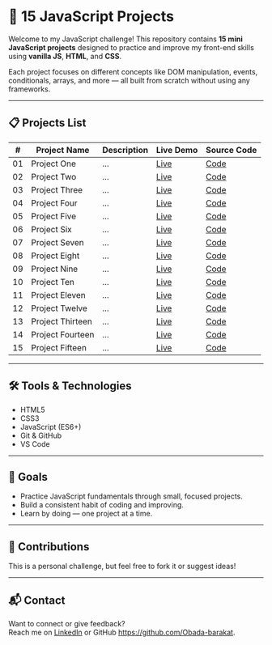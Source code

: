 # 🚀 15 JavaScript Projects

Welcome to my JavaScript challenge! This repository contains **15 mini JavaScript projects** designed to practice and improve my front-end skills using **vanilla JS**, **HTML**, and **CSS**.

Each project focuses on different concepts like DOM manipulation, events, conditionals, arrays, and more — all built from scratch without using any frameworks.

---

## 📋 Projects List

| #   | Project Name             | Description                         | Live Demo                | Source Code              |
|-----|--------------------------|-------------------------------------|---------------------------|--------------------------|
| 01  | Project One              | ...    | [Live](#)                | [Code](#)                |
| 02  | Project Two              | ...    | [Live](#)                | [Code](#)                |
| 03  | Project Three            | ...  | [Live](#)                | [Code](#)                |
| 04  | Project Four             | ...                                 | [Live](#)                | [Code](#)                |
| 05  | Project Five             | ...                                 | [Live](#)                | [Code](#)                |
| 06  | Project Six              | ...                                 | [Live](#)                | [Code](#)                |
| 07  | Project Seven            | ...                                 | [Live](#)                | [Code](#)                |
| 08  | Project Eight            | ...                                 | [Live](#)                | [Code](#)                |
| 09  | Project Nine             | ...                                 | [Live](#)                | [Code](#)                |
| 10  | Project Ten              | ...                                 | [Live](#)                | [Code](#)                |
| 11  | Project Eleven           | ...                                 | [Live](#)                | [Code](#)                |
| 12  | Project Twelve           | ...                                 | [Live](#)                | [Code](#)                |
| 13  | Project Thirteen         | ...                                 | [Live](#)                | [Code](#)                |
| 14  | Project Fourteen         | ...                                 | [Live](#)                | [Code](#)                |
| 15  | Project Fifteen          | ...                                 | [Live](#)                | [Code](#)                |

---

## 🛠️ Tools & Technologies

- HTML5  
- CSS3  
- JavaScript (ES6+)  
- Git & GitHub  
- VS Code

---

## 📌 Goals

- Practice JavaScript fundamentals through small, focused projects.
- Build a consistent habit of coding and improving.
- Learn by doing — one project at a time.

---

## 🙌 Contributions

This is a personal challenge, but feel free to fork it or suggest ideas!

---

## 📬 Contact

Want to connect or give feedback?  
Reach me on [LinkedIn](www.linkedin.com/in/ubba-obada) or GitHub https://github.com/Obada-barakat.


